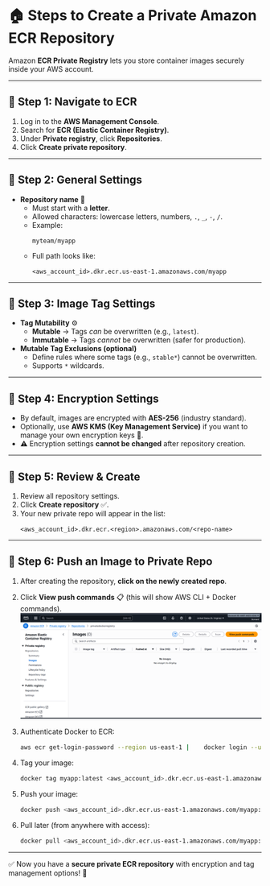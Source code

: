 # 🏠 Steps to Create a Private Amazon ECR Repository

Amazon **ECR Private Registry** lets you store container images securely inside your AWS account.

---

## 🔹 Step 1: Navigate to ECR
1. Log in to the **AWS Management Console**.  
2. Search for **ECR (Elastic Container Registry)**.  
3. Under **Private registry**, click **Repositories**.  
4. Click **Create private repository**.  

---

## 🔹 Step 2: General Settings
- **Repository name** 📝  
  - Must start with a **letter**.  
  - Allowed characters: lowercase letters, numbers, `.`, `_`, `-`, `/`.  
  - Example:  
    ```
    myteam/myapp
    ```  
  - Full path looks like:  
    ```
    <aws_account_id>.dkr.ecr.us-east-1.amazonaws.com/myapp
    ```

---

## 🔹 Step 3: Image Tag Settings
- **Tag Mutability** ⚙️  
  - **Mutable** → Tags *can* be overwritten (e.g., `latest`).  
  - **Immutable** → Tags *cannot* be overwritten (safer for production).  
- **Mutable Tag Exclusions (optional)**  
  - Define rules where some tags (e.g., `stable*`) cannot be overwritten.  
  - Supports `*` wildcards.  

---

## 🔹 Step 4: Encryption Settings
- By default, images are encrypted with **AES-256** (industry standard).  
- Optionally, use **AWS KMS (Key Management Service)** if you want to manage your own encryption keys 🔐.  
- ⚠️ Encryption settings **cannot be changed** after repository creation.  

---

## 🔹 Step 5: Review & Create
1. Review all repository settings.  
2. Click **Create repository** ✅.  
3. Your new private repo will appear in the list:  
   ```
   <aws_account_id>.dkr.ecr.<region>.amazonaws.com/<repo-name>
   ```

---

## 🚀 Step 6: Push an Image to Private Repo
1. After creating the repository, **click on the newly created repo**.  
2. Click **View push commands** 📋 (this will show AWS CLI + Docker commands).  
![View push commands](./view-push-image.png)
1. Authenticate Docker to ECR:  
   ```bash
   aws ecr get-login-password --region us-east-1 |    docker login --username AWS --password-stdin <aws_account_id>.dkr.ecr.us-east-1.amazonaws.com
   ```

2. Tag your image:  
   ```bash
   docker tag myapp:latest <aws_account_id>.dkr.ecr.us-east-1.amazonaws.com/myapp:latest
   ```

3. Push your image:  
   ```bash
   docker push <aws_account_id>.dkr.ecr.us-east-1.amazonaws.com/myapp:latest
   ```

4. Pull later (from anywhere with access):  
   ```bash
   docker pull <aws_account_id>.dkr.ecr.us-east-1.amazonaws.com/myapp:latest
   ```

---

✅ Now you have a **secure private ECR repository** with encryption and tag management options! 🎉  
